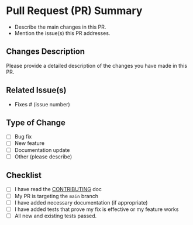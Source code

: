 # Pull Request (PR) Summary

- Describe the main changes in this PR.
- Mention the issue(s) this PR addresses.

## Changes Description

Please provide a detailed description of the changes you have made in this PR.

## Related Issue(s)

- Fixes # (issue number)

## Type of Change

- [ ] Bug fix
- [ ] New feature
- [ ] Documentation update
- [ ] Other (please describe)

## Checklist

- [ ] I have read the [CONTRIBUTING](CONTRIBUTING.md) doc
- [ ] My PR is targeting the `main` branch
- [ ] I have added necessary documentation (if appropriate)
- [ ] I have added tests that prove my fix is effective or my feature works
- [ ] All new and existing tests passed.